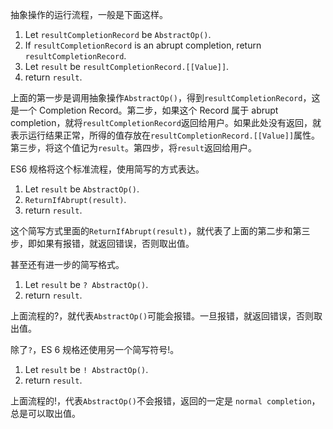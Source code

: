 抽象操作的运行流程，一般是下面这样。

1. Let `resultCompletionRecord` be `AbstractOp()`.
2. If `resultCompletionRecord` is an abrupt completion, return `resultCompletionRecord`.
3. Let `result` be `resultCompletionRecord.[[Value]]`.
4. return `result`.

上面的第一步是调用抽象操作`AbstractOp()`，得到`resultCompletionRecord`，这是一个 Completion Record。第二步，如果这个 Record 属于 abrupt completion，就将`resultCompletionRecord`返回给用户。如果此处没有返回，就表示运行结果正常，所得的值存放在`resultCompletionRecord.[[Value]]`属性。第三步，将这个值记为`result`。第四步，将`result`返回给用户。

ES6 规格将这个标准流程，使用简写的方式表达。

1. Let `result` be `AbstractOp()`.
2. `ReturnIfAbrupt(result)`.
3. return `result`.

这个简写方式里面的`ReturnIfAbrupt(result)`，就代表了上面的第二步和第三步，即如果有报错，就返回错误，否则取出值。

甚至还有进一步的简写格式。

1. Let `result` be `? AbstractOp()`.
2. return `result`.

上面流程的?，就代表`AbstractOp()`可能会报错。一旦报错，就返回错误，否则取出值。

除了`?`，ES 6 规格还使用另一个简写符号!。

1. Let `result` be `! AbstractOp()`.
2. return `result`.

上面流程的!，代表`AbstractOp()`不会报错，返回的一定是 `normal completion`，总是可以取出值。